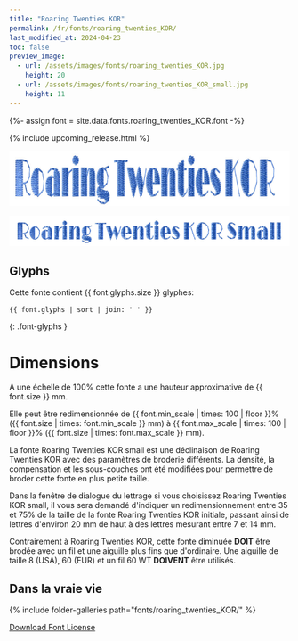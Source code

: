 ```yaml
---
title: "Roaring Twenties KOR"
permalink: /fr/fonts/roaring_twenties_KOR/
last_modified_at: 2024-04-23
toc: false
preview_image:
  - url: /assets/images/fonts/roaring_twenties_KOR.jpg
    height: 20
  - url: /assets/images/fonts/roaring_twenties_KOR_small.jpg
    height: 11
---
```

{%- assign font = site.data.fonts.roaring_twenties_KOR.font -%}

{% include upcoming_release.html %} 


<img 
     src="/assets/images/fonts/roaring_twenties_KOR.jpg"
     alt="Roaring Twenties KOR" height="100">

<img 
     src="/assets/images/fonts/roaring_twenties_KOR_small.jpg"
     alt="Roaring Twenties KOR Small" height="55">



## Glyphs

Cette fonte contient {{ font.glyphs.size }} glyphes:

```
{{ font.glyphs | sort | join: ' ' }}
```
{: .font-glyphs }

# Dimensions

A une échelle de  100% cette fonte a une hauteur approximative de  {{ font.size }} mm. 

Elle peut être redimensionnée  de {{ font.min_scale | times: 100 | floor }}% ({{ font.size | times: font.min_scale }} mm)
à {{ font.max_scale | times: 100 | floor }}% ({{ font.size | times: font.max_scale }} mm).


La fonte Roaring Twenties KOR small est une déclinaison de Roaring Twenties KOR avec des paramètres de broderie différents. 
La densité, la compensation et les sous-couches ont été modifiées pour permettre de broder cette fonte en plus petite taille.

Dans la fenêtre de dialogue du lettrage si vous choisissez Roaring Twenties KOR small, 
il vous sera demandé d'indiquer un redimensionnement entre 35 et 75% de la taille de la fonte Roaring Twenties KOR initiale, 
passant ainsi de lettres d'environ 20 mm de haut à des lettres mesurant entre 7 et 14 mm.

Contrairement à Roaring Twenties KOR, cette fonte diminuée **DOIT** être brodée avec un fil et une aiguille plus fins que d'ordinaire. 
Une aiguille de taille 8 (USA), 60 (EUR) et un fil 60 WT **DOIVENT** être utilisés.



## Dans  la  vraie vie

{% include folder-galleries path="fonts/roaring_twenties_KOR/" %}



[Download Font License](https://github.com/inkstitch/inkstitch/tree/main/fonts/roaring_twenties_KOR/LICENSE)
